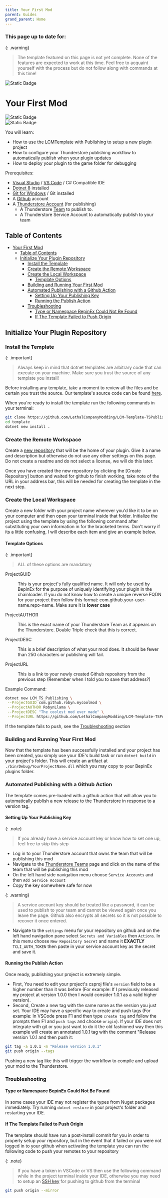 ```yaml
---
title: Your First Mod
parent: Guides
grand_parent: Home
---
```


<h3>This page up to date for:</h3>

{: .warning}
> The template featured on this page is not yet complete. None of the features are expected to work at this time. Feel free to acquaint yourself with the process but do not follow along with commands at this time!

![Static Badge](https://img.shields.io/badge/Version-none-darkred?style=for-the-badge)

# Your First Mod

![Static Badge](https://img.shields.io/badge/Skill_Level-Beginner-blue?style=for-the-badge)  
![Static Badge](https://img.shields.io/badge/Estimated_Time-20_Minutes-blue?style=for-the-badge)

You will learn:

- How to use the LCMTemplate with Publishing to setup a new plugin project
- How to configure your Thunderstore publishing workflow to automatically publish when your plugin updates
- How to deploy your plugin to the game folder for debugging

Prerequisites:

- [Visual Studio](https://visualstudio.microsoft.com/) / [VS Code](https://code.visualstudio.com/) / C# Compatible IDE
- [Dotnet 8](https://dotnet.microsoft.com/en-us/download/dotnet/8.0) installed
- [Git for Windows](https://gitforwindows.org/) / Git installed
- A [Github](https://www.github.com) account
- A [Thunderstore Account](https://thunderstore.io) (for publishing)
  - A Thunderstore [Team](https://thunderstore.io/settings/teams/) to publish to.
  - A Thunderstore Service Account to automatically publish to your team

## Table of Contents

- [Your First Mod](#your-first-mod)
  - [Table of Contents](#table-of-contents)
  - [Initialize Your Plugin Repository](#initialize-your-plugin-repository)
    - [Install the Template](#install-the-template)
    - [Create the Remote Workspace](#create-the-remote-workspace)
    - [Create the Local Workspace](#create-the-local-workspace)
      - [Template Options](#template-options)
    - [Building and Running Your First Mod](#building-and-running-your-first-mod)
    - [Automated Publishing with a Github Action](#automated-publishing-with-a-github-action)
      - [Setting Up Your Publishing Key](#setting-up-your-publishing-key)
      - [Running the Publish Action](#running-the-publish-action)
    - [Troubleshooting](#troubleshooting)
      - [Type or Namespace BepinEx Could Not Be Found](#type-or-namespace-bepinex-could-not-be-found)
      - [If The Template Failed to Push Origin](#if-the-template-failed-to-push-origin)

## Initialize Your Plugin Repository

### Install the Template

{: .important}
> Always keep in mind that dotnet templates are arbitrary code that can execute on your machine. Make sure you trust the source of any template you install!

Before installing any template, take a moment to review all the files and be certain you trust the source. Our template's source code can be found [here](https://github.com/LethalCompanyModding/LCM-Template-TSPublishing).

When you're ready to install the template run the following commands in your terminal:

```sh
git clone https://github.com/LethalCompanyModding/LCM-Template-TSPublishing template
cd template
dotnet new install .
```

### Create the Remote Workspace

Create a [new repository](https://github.com/new) that will be the home of your plugin. Give it a name and description but otherwise do not use any other settings on this page. Do not create a readme and do not select a license, we will do this later.

Once you have created the new repository by clicking the [Create Repository] button and waited for github to finish working, take note of the URL in your address bar, this will be needed for creating the template in the next step.

### Create the Local Workspace

Create a new folder with your project name wherever you'd like it to be on your computer and then open your terminal inside that folder. Initialize the project using the template by using the following command after substituting your own information in for the bracketed terms. Don't worry if its a little confusing, I will describe each item and give an example below.

#### Template Options

{: .important}
> ALL of these options are mandatory

<dl>
  <dt>ProjectGUID</dt>
  <dd>
  
  This is your project's fully qualified name. It will only be used by BepinEx for the purpose of uniquely identifying your plugin in the chainloader. If you do not know how to create a unique reverse FQDN for your project then follow this format: com.github.your-user-name.repo-name. Make sure it is <strong>lower case</strong>

  </dd>

  <dt>ProjectAUTHOR</dt>
  <dd>
  
  This is the exact name of your Thunderstore Team as it appears on the Thunderstore. <del>Double</del> Triple check that this is correct.
  
  </dd>

  <dt>ProjectDESC</dt>
  <dd>
  
  This is a brief description of what your mod does. It should be fewer than 250 characters or publishing will fail.

  </dd>
  <dt>ProjectURL</dt>
  <dd>
  
  This is a link to your newly created Github repository from the previous step (Remember when I told you to save that address?)

  </dd>
</dl>

Example Command:

```bash
dotnet new LCM_TS_Publishing \
 --ProjectGUID com.github.robyn.mycoolmod \
 --ProjectAUTHOR RobynLlama \
 --ProjectDESC "The coolest mod ever made" \
 --ProjectURL https://github.com/LethalCompanyModding/LCM-Template-TSPublishing
```

If the template fails to push, see the [Troubleshooting](#if-the-template-failed-to-push-origin) section

### Building and Running Your First Mod

Now that the template has been successfully installed and your project has been created, you simply use your IDE's build task or run `dotnet build` in your project's folder. This will create an artifact at `./bin/Debug/YourProjectName.dll` which you may copy to your BepinEx plugins folder.

### Automated Publishing with a Github Action

The template comes pre-loaded with a github action that will allow you to automatically publish a new release to the Thunderstore in response to a version tag.

#### Setting Up Your Publishing Key

{: .note}
> If you already have a service account key or know how to set one up, feel free to skip this step

- Log in to your Thunderstore account that owns the team that will be publishing this mod
- Navigate to the [Thunderstore Teams](https://thunderstore.io/settings/teams/) page and click on the name of the team that will be publishing this mod
- On the left hand side navigation menu choose `Service Accounts` and then `Add Service Account`
- Copy the key somewhere safe for now

{: .warning}
> A service account key should be treated like a password, it can be used to publish to your team and cannot be viewed again once you leave the page. Github also encrypts all secrets so it is not possible to recover it once entered.

- Navigate to the `settings` menu for your repository on github and on the left hand navigation pane select `Secrets and Variables` then `Actions`. In this menu choose `New Repository Secret` and name it **EXACTLY** `TCLI_AUTH_TOKEN` then paste in your service account key as the secret and save it.

#### Running the Publish Action

Once ready, publishing your project is extremely simple.

- First, You need to edit your project's csproj file's `version` field to be a higher number than it was before (For example: If I previously released my project at version 1.0.0 then I would consider 1.0.1 as a valid higher version).
- Second, Create a new tag with the same name as the version you just set. Your IDE may have a specific way to create and push tags (For example: In VSCode press F1 and then type `create tag` and follow the prompts then F1 and `push tags` and choose `origin`). If your IDE does not integrate with git or you just want to do it the old fashioned way then this example will create an annotated 1.0.1 tag with the comment "Release version 1.0.1 and then push it:

```bash
git tag -a 1.0.1 -m "Release version 1.0.1"
git push origin --tags
```

Pushing a new tag like this will trigger the workflow to compile and upload your mod to the Thunderstore.

### Troubleshooting

#### Type or Namespace BepinEx Could Not Be Found

In some cases your IDE may not register the types from Nuget packages immediately. Try running `dotnet restore` in your project's folder and restarting your IDE.

#### If The Template Failed to Push Origin

The template should have run a post-install commit for you in order to properly setup your repository, but in the event that it failed or you were not logged in to your github when activating the template you can run the following code to push your remotes to your repository

{: .note}
> If you have a token in VSCode or VS then use the following command while in the project terminal inside your IDE, otherwise you may need to setup an [SSH key](https://github.com/settings/keys) for pushing to github from the terminal

```bash
git push origin --mirror
```

